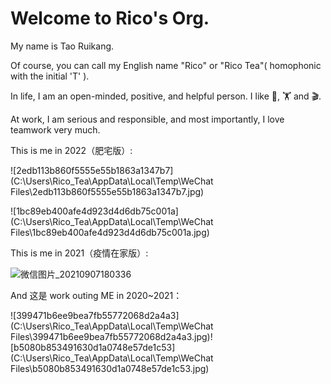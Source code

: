 # Welcome to Rico's Org.

My name is Tao Ruikang. 

Of course, you can call my English name "Rico" or "Rico Tea"( homophonic with the initial 'T' ).

In life, I am an open-minded, positive, and helpful person. I like 🎸, 🏋️ and 🎬. 

At work, I am serious and responsible, and most importantly, I love teamwork very much.

This is me in 2022（肥宅版）:

![2edb113b860f5555e55b1863a1347b7](C:\Users\Rico_Tea\AppData\Local\Temp\WeChat Files\2edb113b860f5555e55b1863a1347b7.jpg)

![1bc89eb400afe4d923d4d6db75c001a](C:\Users\Rico_Tea\AppData\Local\Temp\WeChat Files\1bc89eb400afe4d923d4d6db75c001a.jpg)



This is me in 2021（疫情在家版）:

![微信图片_20210907180336](C:\Users\Rico_Tea\Pictures\微信图片_20210907180336.jpg)



And 这是 work outing ME in 2020~2021：

![399471b6ee9bea7fb55772068d2a4a3](C:\Users\Rico_Tea\AppData\Local\Temp\WeChat Files\399471b6ee9bea7fb55772068d2a4a3.jpg)![b5080b853491630d1a0748e57de1c53](C:\Users\Rico_Tea\AppData\Local\Temp\WeChat Files\b5080b853491630d1a0748e57de1c53.jpg)


